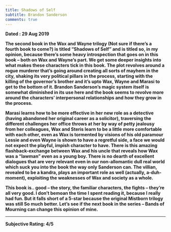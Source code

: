 ```yaml
---
title: Shadows of Self
subtitle: Brandon Sanderson
comments: true
---
```

<b> Dated : 29 Aug 2019 <b>


<p>The second book in the Wax and Wayne trilogy (Not sure if there’s a fourth book to come?) is titled “Shadows of Self” and is titled so, in my opinion, because there’s some heavy introspection that goes on in this book – both on Wax and Wayne’s part. We get some deeper insights into what makes these characters tick in this book. The plot revolves around a rogue murderer that’s going around creating all sorts of mayhem in the city, shaking its very political pillars in the process, starting with the killing of the governor’s brother and it’s upto Wax, Wayne and Marasi to get to the bottom of it. Brandon Sanderson’s magic system itself is somewhat diminished in its use here and the book seems to revolve more around the characters’ interpersonal relationships and how they grow in the process.</p>

<p>Marasi learns how to be more effective in her new role as a detective (having abandoned her original career as a solicitor), traversing the different challenges her office throws at her by way of petty jealousy from her colleagues, Wax and Steris learn to be a little more comfortable with each other, even as Wax is tormented by visions of his old paramour Lessie and even Wayne is shown to have a regretful side, a face we would not expect the playful, impish character to have. There is this amazing flashback-exchange between Wax and his uncle that reveals how Wax was a “lawman” even as a young boy. There is no dearth of excellent dialogues that are very relevant even in our non-allomantic dull real world which suck you into the book the way only Sanderson can. The villian, revealed to be a kandra, plays an important role as well (actually, a-duh-moment), exploiting the weaknesses of Wax and society as a whole.</p>

<p>This book is.. good – the story, the familiar characters, the fights – they’re all very good. I don’t bemoan the time I spent reading it, because I really had fun. But it falls short of a 5-star because the original Mistborn trilogy was still So much better. Let’s see if the next book in the series – Bands of Mourning can change this opinion of mine.</p>
<hr/>
<p>Subjective Rating: 4/5</p>